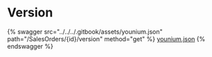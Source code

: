 # Version

{% swagger src="../../../.gitbook/assets/younium.json" path="/SalesOrders/{id}/version" method="get" %}
[younium.json](../../../.gitbook/assets/younium.json)
{% endswagger %}
